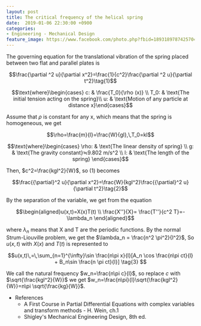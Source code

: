 ```yaml
---
layout: post
title: The critical frequency of the helical spring
date:  2019-01-06 22:30:00 +0900
categories:
- Engineering - Mechanical Design
feature_image: https://www.facebook.com/photo.php?fbid=1893189787425704&set=a.1893187554092594&type=3&theater
---
```




The governing equation for the translational vibration of the spring placed between two flat and parallel plates is

$$\frac{\partial ^2 u}{\partial x^2}=\frac{1}{c^2}\frac{\partial ^2 u}{\partial t^2}\tag{1}$$

$$\text{where}\begin{cases} c: & \frac{T_0}{\rho (x)} \\ T_0: & \text{The initial tension acting on the spring}\\ u: & \text{Motion of any particle at distance x}\end{cases}$$

Assume that $\rho$ is constant for any x, which means that the spring is homogeneous, we get

$$\rho=\frac{m}{l}=\frac{W}{gl},\,T_0=kl$$

$$\text{where}\begin{cases} \rho: & \text{The linear density of spring} \\ g: & \text{The gravity constant}≒9.802 m/s^2 \\ l: & \text{The length of the spring} \end{cases}$$

Then, $c^2=\frac{kgl^2}{W}$, so (1) becomes

$$\frac{{\partial}^2 u}{\partial x^2}=\frac{W}{kgl^2}\frac{{\partial}^2 u}{\partial t^2}\tag{2}$$

By the separation of the variable, we get from the equation

$$\begin{aligned}u(x,t)=X(x)T(t) \\ \frac{X''}{X}= \frac{T''}{c^2 T}=-\lambda_n \end{aligned}$$

where $\lambda_n$ means that X and T are the periodic functions. By the normal Strum-Liouville problem, we get the $\lambda_n = \frac{n^2 \pi^2}{l^2}$, So $u(x,t)$ with $X(x)$ and $T(t)$ is represented to

$$u(x,t)\,=\,\sum_{n=1}^{\infty}\sin \frac{n\pi x}{l}[A_n \cos \frac{n\pi ct}{l} + B_n\sin \frac{n \pi ct}{l}] \tag{3} $$

We call the natural frequency $w_n=\frac{n\pi c}{l}$, so replace $c$ with $\sqrt{\frac{kgl^2}{W}}$ we get $w_n=\frac{n\pi}{l}\sqrt{\frac{kgl^2}{W}}=n\pi \sqrt{\frac{kg}{W}}$.



* References
  * A First Course in Partial Differential Equations with complex variables and transform methods - H. Wein, ch.1
  * Shigley's Mechanical Engineering Design, 8th ed.
